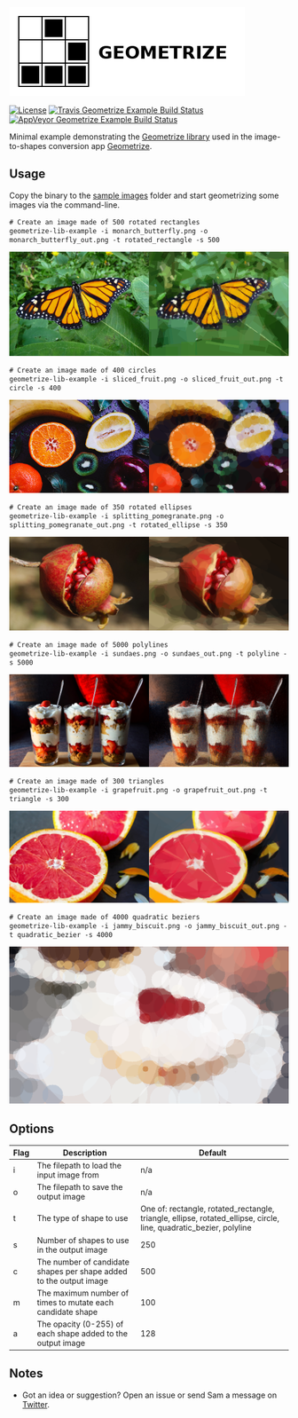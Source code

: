 [![Geometrize library example logo](https://github.com/Tw1ddle/geometrize-lib-example/blob/master/screenshots/geometrize_lib_example_logo.png?raw=true "Geometrize - library for geometrizing images into geometric primitives demo logo")](http://www.geometrize.co.uk)

[![License](http://img.shields.io/:license-mit-blue.svg?style=flat-square)](https://github.com/Tw1ddle/geometrize-lib-example/blob/master/LICENSE)
[![Travis Geometrize Example Build Status](https://img.shields.io/travis/Tw1ddle/geometrize-lib-example.svg?style=flat-square)](https://travis-ci.org/Tw1ddle/geometrize-lib-example)
[![AppVeyor Geometrize Example Build Status](https://ci.appveyor.com/api/projects/status/tav5nu3isxvdjkbh?svg=true)](https://ci.appveyor.com/project/Tw1ddle/geometrize-lib-example)

Minimal example demonstrating the [Geometrize library](https://github.com/Tw1ddle/geometrize-lib) used in the image-to-shapes conversion app [Geometrize](http://www.geometrize.co.uk).

## Usage

Copy the binary to the [sample images](https://github.com/Tw1ddle/geometrize-lib-example/tree/master/sample_images/) folder and start geometrizing some images via the command-line.

```
# Create an image made of 500 rotated rectangles
geometrize-lib-example -i monarch_butterfly.png -o monarch_butterfly_out.png -t rotated_rectangle -s 500
```

[![Geometrize Monarch Butterfly Example](https://github.com/Tw1ddle/geometrize-lib-example/blob/master/screenshots/monarch_butterfly.png?raw=true "Geometrize Monarch Butterfly Example")](http://www.geometrize.co.uk)


```
# Create an image made of 400 circles
geometrize-lib-example -i sliced_fruit.png -o sliced_fruit_out.png -t circle -s 400
```

[![Geometrize Fruit Example](https://github.com/Tw1ddle/geometrize-lib-example/blob/master/screenshots/sliced_fruit.png?raw=true "Geometrize Fruit Example")](http://www.geometrize.co.uk)

```
# Create an image made of 350 rotated ellipses
geometrize-lib-example -i splitting_pomegranate.png -o splitting_pomegranate_out.png -t rotated_ellipse -s 350
```

[![Geometrize Pomegranate Example](https://github.com/Tw1ddle/geometrize-lib-example/blob/master/screenshots/pomegranate_splitting.png?raw=true "Geometrize Pomegranate Example")](http://www.geometrize.co.uk)

```
# Create an image made of 5000 polylines
geometrize-lib-example -i sundaes.png -o sundaes_out.png -t polyline -s 5000
```

[![Geometrize Sundaes Example](https://github.com/Tw1ddle/geometrize-lib-example/blob/master/screenshots/sundaes.png?raw=true "Geometrize Sundaes Example")](http://www.geometrize.co.uk)

```
# Create an image made of 300 triangles
geometrize-lib-example -i grapefruit.png -o grapefruit_out.png -t triangle -s 300
```

[![Geometrize Grapefruit Example](https://github.com/Tw1ddle/geometrize-lib-example/blob/master/screenshots/grapefruit.png?raw=true "Geometrize Grapefruit Example")](http://www.geometrize.co.uk)

```
# Create an image made of 4000 quadratic beziers
geometrize-lib-example -i jammy_biscuit.png -o jammy_biscuit_out.png -t quadratic_bezier -s 4000
```

[![Geometrize Jammy Biscuit Example](https://github.com/Tw1ddle/geometrize-lib-example/blob/master/screenshots/jammy_biscuit.png?raw=true "Geometrize Jammy Biscuit Example")](http://www.geometrize.co.uk)


## Options

Flag            | Description    | Default    |
--------------- | ---------------| ---------|
i               | The filepath to load the input image from | n/a
o               | The filepath to save the output image | n/a
t               | The type of shape to use | One of: rectangle, rotated_rectangle, triangle, ellipse, rotated_ellipse, circle, line, quadratic_bezier, polyline
s               | Number of shapes to use in the output image | 250
c               | The number of candidate shapes per shape added to the output image | 500
m               | The maximum number of times to mutate each candidate shape | 100
a               | The opacity (0-255) of each shape added to the output image | 128

## Notes
 * Got an idea or suggestion? Open an issue or send Sam a message on [Twitter](https://twitter.com/Sam_Twidale).